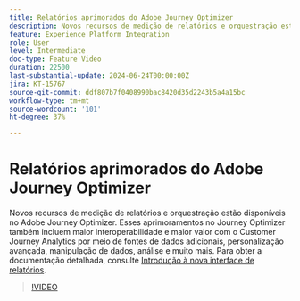 ```yaml
---
title: Relatórios aprimorados do Adobe Journey Optimizer
description: Novos recursos de medição de relatórios e orquestração estão disponíveis no Adobe Journey Optimizer. Esses aprimoramentos no Journey Optimizer também incluem uma maior interoperabilidade e um valor estendido com o Customer Journey Analytics por meio de fontes de dados adicionais, personalização avançada, manipulação de dados, análise e muito mais.
feature: Experience Platform Integration
role: User
level: Intermediate
doc-type: Feature Video
duration: 22500
last-substantial-update: 2024-06-24T00:00:00Z
jira: KT-15767
source-git-commit: ddf807b7f0408990bac8420d35d2243b5a4a15bc
workflow-type: tm+mt
source-wordcount: '101'
ht-degree: 37%

---
```



# Relatórios aprimorados do Adobe Journey Optimizer

Novos recursos de medição de relatórios e orquestração estão disponíveis no Adobe Journey Optimizer. Esses aprimoramentos no Journey Optimizer também incluem maior interoperabilidade e maior valor com o Customer Journey Analytics por meio de fontes de dados adicionais, personalização avançada, manipulação de dados, análise e muito mais. Para obter a documentação detalhada, consulte [Introdução à nova interface de relatórios](https://experienceleague.adobe.com/pt-br/docs/journey-optimizer/using/channel-report/report-gs-cja).

>[!VIDEO](https://video.tv.adobe.com/v/3443156/?learn=on&captions=por_br)
